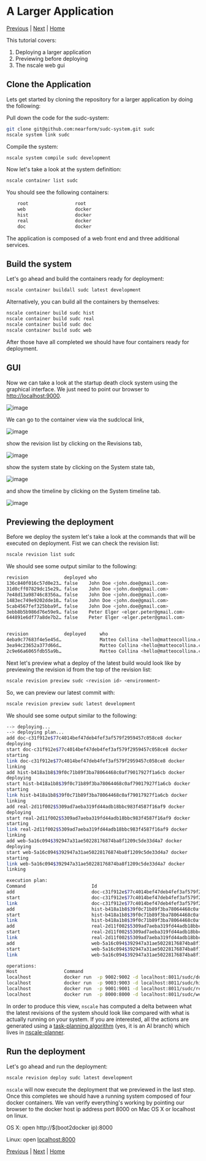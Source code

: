 A Larger Application
=======================
[Previous](./2-create-a-system.md) | [Next](./4-config-&-logs.md) | [Home](./)

This tutorial covers:

1. Deploying a larger application
2. Previewing before deploying
2. The nscale web gui

Clone the Application
---------------------
Lets get started by cloning the repository for a larger application by doing the following:

Pull down the code for the sudc-system:
```bash
git clone git@github.com:nearform/sudc-system.git sudc
nscale system link sudc
```
Compile the system:

```bash
nscale system compile sudc development
```
Now let's take a look at the system definition:

```bash
nscale container list sudc
```
You should see the following containers:

```bash
	root                 root
	web                  docker
	hist                 docker
	real                 docker
	doc                  docker
```

The application is composed of a web front end and three additional services.

Build the system
----------------
Let's go ahead and build the containers ready for deployment:

```bash
nscale container buildall sudc latest development
```

Alternatively, you can build all the containers by themselves:

```bash
nscale container build sudc hist
nscale container build sudc real
nscale container build sudc doc
nscale container build sudc web
```

After those have all completed we should have four containers ready for deployment.

GUI
---
Now we can take a look at the startup death clock system using the graphical interface. We just need to point our browser to <a href="http://localhost:9000" target="_blank">http://localhost:9000</a>.

![image](./img/systems.png)

We can go to the container view via the sudclocal link,

![image](./img/containers.png)

show the revision list by clicking on the Revisions tab,

![image](./img/revisions.png)

show the system state by clicking on the System state tab,

![image](./img/topology.png)

and show the timeline by clicking on the System timeline tab.

![image](./img/timeline.png)

Previewing the deployment
-------------------------
Before we deploy the system let's take a look at the commands that will be executed on deployment. Fist we can check the revision list:
```bash
nscale revision list sudc
```

We should see some output similar to the following:
```bash
revision             deployed who                                                     time                      description
136c840f016c57d0e23… false    John Doe <john.doe@gmail.com>                           2014-09-08T12:10:11.000Z  built container: 2b36df5faa5c92262aa675cd0a07312a…
31d0cff07829dc15e29… false    John Doe <john.doe@gmail.com>                           2014-09-08T12:09:29.000Z  built container: 51df875511be6f4951a1bd00610db2a9…
7e48d13a98746c8356a… false    John Doe <john.doe@gmail.com>                           2014-09-08T12:09:09.000Z  built container: f34344ef6f773c3e59b9cf84d01bf0ff…
1483ec749e9202dde10… false    John Doe <john.doe@gmail.com>                           2014-09-08T12:08:46.000Z  built container: 25a6d9868347b906345513aaf99e45ad…
5cab4567fef325bba9f… false    John Doe <john.doe@gmail.com>                           2014-09-08T12:06:24.000Z  first commit
3ebb8b5b986d76e59e9… false    Peter Elger <elger.peter@gmail.com>                     2014-09-08T08:16:00.000Z  added system definition
644891e6df77a8de7b2… false    Peter Elger <elger.peter@gmail.com>                     2014-09-07T18:56:23.000Z  first commit


revision             deployed     who                                      time                      description
4eba9c77683f4e5e45d…              Matteo Collina <hello@matteocollina.eom> 2015-01-26T07:33:37.000Z  system compile
3ea94c23652a377d66d…              Matteo Collina <hello@matteocollina.com> 2015-01-26T07:12:58.000Z  system compile
2c9e66a6065fdb55a9b…              Matteo Collina <hello@matteocollina.com> 2015-01-24T10:27:43.000Z  system compile
```

Next let's preview what a deploy of the latest build would look like by previewing the revision id from the top of the revision list:
```bash
nscale revision preview sudc <revision id> <environment>
```

So, we can preview our latest commit with:

```bash
nscale revision preview sudc latest development
```

We should see some output similar to the following:

```bash
--> deploying...
--> deploying plan...
add doc-c31f912e$77c4014bef47deb4fef3af579f2959457c058ce8 docker
deploying
start doc-c31f912e$77c4014bef47deb4fef3af579f2959457c058ce8 docker
starting
link doc-c31f912e$77c4014bef47deb4fef3af579f2959457c058ce8 docker
linking
add hist-b418a1b8$39f0c71b89f3ba78064468c0af79017927f1a6cb docker
deploying
start hist-b418a1b8$39f0c71b89f3ba78064468c0af79017927f1a6cb docker
starting
link hist-b418a1b8$39f0c71b89f3ba78064468c0af79017927f1a6cb docker
linking
add real-2d11f002$5309ad7aeba319fd44adb18bbc983f4587f16af9 docker
deploying
start real-2d11f002$5309ad7aeba319fd44adb18bbc983f4587f16af9 docker
starting
link real-2d11f002$5309ad7aeba319fd44adb18bbc983f4587f16af9 docker
linking
add web-5a16c094$392947a31ae50228176874ba8f1209c5de33d4a7 docker
deploying
start web-5a16c094$392947a31ae50228176874ba8f1209c5de33d4a7 docker
starting
link web-5a16c094$392947a31ae50228176874ba8f1209c5de33d4a7 docker
linking

execution plan:
Command                        Id
add                            doc-c31f912e$77c4014bef47deb4fef3af579f2959457c05…
start                          doc-c31f912e$77c4014bef47deb4fef3af579f2959457c05…
link                           doc-c31f912e$77c4014bef47deb4fef3af579f2959457c05…
add                            hist-b418a1b8$39f0c71b89f3ba78064468c0af79017927f…
start                          hist-b418a1b8$39f0c71b89f3ba78064468c0af79017927f…
link                           hist-b418a1b8$39f0c71b89f3ba78064468c0af79017927f…
add                            real-2d11f002$5309ad7aeba319fd44adb18bbc983f4587f…
start                          real-2d11f002$5309ad7aeba319fd44adb18bbc983f4587f…
link                           real-2d11f002$5309ad7aeba319fd44adb18bbc983f4587f…
add                            web-5a16c094$392947a31ae50228176874ba8f1209c5de33…
start                          web-5a16c094$392947a31ae50228176874ba8f1209c5de33…
link                           web-5a16c094$392947a31ae50228176874ba8f1209c5de33…

operations:
Host                 Command
localhost            docker run  -p 9002:9002 -d localhost:8011/sudc/doc-77c4014bef47deb4fef3af579f2959457c058ce8 node /srv/doc-srv.js && docker tag localhost:8011/sudc/d…
localhost            docker run  -p 9003:9003 -d localhost:8011/sudc/hist-39f0c71b89f3ba78064468c0af79017927f1a6cb node /srv/hist-srv.js && docker tag localhost:8011/sudc…
localhost            docker run  -p 9001:9001 -d localhost:8011/sudc/real-5309ad7aeba319fd44adb18bbc983f4587f16af9 node /srv/real-srv.js && docker tag localhost:8011/sudc…
localhost            docker run  -p 8000:8000 -d localhost:8011/sudc/web-392947a31ae50228176874ba8f1209c5de33d4a7 /bin/bash /web/run.sh && docker tag localhost:8011/sudc/…
```

In order to produce this view, `nscale` has computed a delta between what the latest revisions of the system should look like compared with what is actually running on your system. If you are interested, all the actions are generated using a [task-planning algorithm](http://en.wikipedia.org/wiki/Automated_planning_and_scheduling) (yes, it is an AI branch) which lives in [nscale-planner](https://github.com/nearform/nscale-planner).

Run the deployment
------------------
Let's go ahead and run the deployment:
```bash
nscale revision deploy sudc latest development
```
`nscale` will now execute the deployment that we previewed in the last step. Once this completes we should have a running system composed of four docker containers. We van verify everything's working by pointing our browser to the docker host ip address port 8000 on Mac OS X or localhost on linux.

OS X:
open http://$(boot2docker ip):8000

Linux:
open [localhost:8000](http://localhost:8000)
	

[Previous](./2-create-a-system.md) | [Next](./4-config-&-logs.md) | [Home](./)
